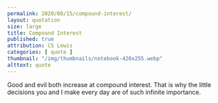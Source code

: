 ```yaml
---
permalink: 2020/08/15/compound-interest/
layout: quotation
size: large
title: Compound Interest
published: true
attribution: CS Lewis
categories: [ quote ]
thumbnail: "/img/thumbnails/notebook-420x255.webp"
alttext: quote
---
```


Good and evil both increase at compound interest. That is 
why the little decisions you and I make every day are of such 
infinite importance.